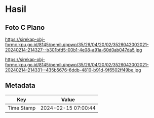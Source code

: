 # Hasil

## Foto C Plano

https://sirekap-obj-formc.kpu.go.id/8145/pemilu/ppwp/35/26/04/20/02/3526042002021-20240214-214327--b301bfd5-00b1-4e08-a91a-60d0ab047da5.jpg

https://sirekap-obj-formc.kpu.go.id/8145/pemilu/ppwp/35/26/04/20/02/3526042002021-20240214-214331--435b5676-6ddb-4810-b91d-9f6502ff49be.jpg


## Metadata

| Key        | Value               |
| ---------- | ------------------- |
| Time Stamp | 2024-02-15 07:00:44 |




